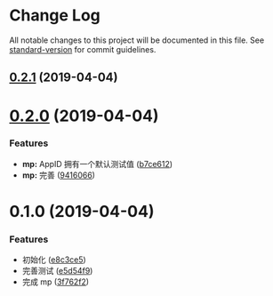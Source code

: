 # Change Log

All notable changes to this project will be documented in this file. See [standard-version](https://github.com/conventional-changelog/standard-version) for commit guidelines.

## [0.2.1](https://github.com/fjc0k/sao-io/compare/v0.2.0...v0.2.1) (2019-04-04)



# [0.2.0](https://github.com/fjc0k/sao-io/compare/v0.1.0...v0.2.0) (2019-04-04)


### Features

* **mp:** AppID 拥有一个默认测试值 ([b7ce612](https://github.com/fjc0k/sao-io/commit/b7ce612))
* **mp:** 完善 ([9416066](https://github.com/fjc0k/sao-io/commit/9416066))



# 0.1.0 (2019-04-04)


### Features

* 初始化 ([e8c3ce5](https://github.com/fjc0k/sao-io/commit/e8c3ce5))
* 完善测试 ([e5d54f9](https://github.com/fjc0k/sao-io/commit/e5d54f9))
* 完成 mp ([3f762f2](https://github.com/fjc0k/sao-io/commit/3f762f2))

